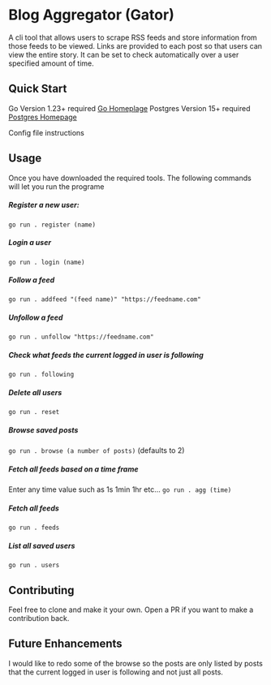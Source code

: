 # Blog Aggregator (Gator)
A cli tool that allows users to scrape RSS feeds and store information from those feeds to be viewed.
Links are provided to each post so that users can view the entire story.  It can be set to check automatically
over a user specified amount of time.

## Quick Start
Go Version 1.23+ required [Go Homeplage](https://go.dev/)
Postgres Version 15+ required [Postgres Homepage](https://www.postgresql.org/)

Config file instructions

## Usage

Once you have downloaded the required tools.  The following commands will let you run the programe

##### Register a new user:
`go run . register (name)`

##### Login a user
`go run . login (name)`

##### Follow a feed
`go run . addfeed "(feed name)" "https://feedname.com"`

##### Unfollow a feed
`go run . unfollow "https://feedname.com"`

##### Check what feeds the current logged in user is following
`go run . following`

##### Delete all users
`go run . reset`

##### Browse saved posts
`go run . browse (a number of posts)`
(defaults to 2)

##### Fetch all feeds based on a time frame
Enter any time value such as 1s 1min 1hr etc...
`go run . agg (time)`

##### Fetch all feeds
`go run . feeds`

##### List all saved users
`go run . users`

## Contributing
Feel free to clone and make it your own.  Open a PR if you want to make a contribution back.  

## Future Enhancements
I would like to redo some of the browse so the posts are only listed by posts that the current logged in user is following and not just all posts.  

